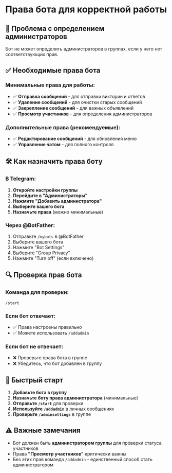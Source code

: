 # Права бота для корректной работы

## 🔧 Проблема с определением администраторов

Бот не может определить администраторов в группах, если у него нет соответствующих прав.

## ✅ Необходимые права бота

### Минимальные права для работы:
- ✅ **Отправка сообщений** - для отправки викторин и ответов
- ✅ **Удаление сообщений** - для очистки старых сообщений
- ✅ **Закрепление сообщений** - для важных объявлений
- ✅ **Просмотр участников** - для определения администраторов

### Дополнительные права (рекомендуемые):
- ✅ **Редактирование сообщений** - для обновления меню
- ✅ **Управление чатом** - для полного контроля

## 🛠️ Как назначить права боту

### В Telegram:
1. **Откройте настройки группы**
2. **Перейдите в "Администраторы"**
3. **Нажмите "Добавить администратора"**
4. **Выберите вашего бота**
5. **Назначьте права** (можно минимальные)

### Через @BotFather:
1. Отправьте `/mybots` в @BotFather
2. Выберите вашего бота
3. Нажмите "Bot Settings"
4. Выберите "Group Privacy"
5. Нажмите "Turn off" (если включено)

## 🔍 Проверка прав бота

### Команда для проверки:
```
/start
```

### Если бот отвечает:
- ✅ Права настроены правильно
- ✅ Можете использовать `/addadmin`

### Если бот не отвечает:
- ❌ Проверьте права бота в группе
- ❌ Убедитесь, что бот добавлен в группу

## 🚀 Быстрый старт

1. **Добавьте бота в группу**
2. **Назначьте боту права администратора** (минимальные)
3. **Отправьте `/start`** для проверки
4. **Используйте `/addadmin`** в личных сообщениях
5. **Проверьте `/adminsettings`** в группе

## ⚠️ Важные замечания

- Бот должен быть **администратором группы** для проверки статуса участников
- Права **"Просмотр участников"** критически важны
- Без этих прав команда `/addadmin` - единственный способ стать администратором 